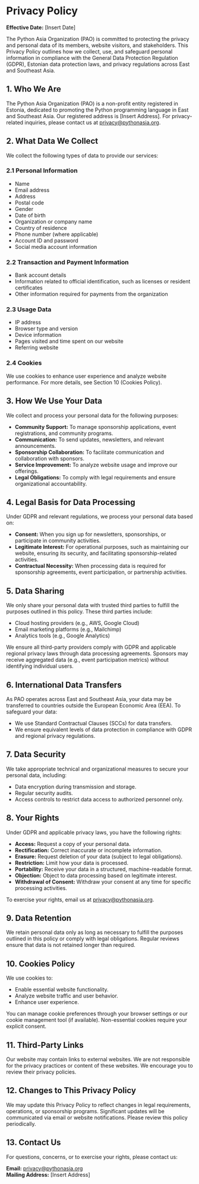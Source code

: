 # Privacy Policy

**Effective Date:** [Insert Date]

The Python Asia Organization (PAO) is committed to protecting the privacy and personal data of its members, website visitors, and stakeholders. This Privacy Policy outlines how we collect, use, and safeguard personal information in compliance with the General Data Protection Regulation (GDPR), Estonian data protection laws, and privacy regulations across East and Southeast Asia.

## 1. Who We Are

The Python Asia Organization (PAO) is a non-profit entity registered in Estonia, dedicated to promoting the Python programming language in East and Southeast Asia. Our registered address is [Insert Address]. For privacy-related inquiries, please contact us at [privacy@pythonasia.org](mailto:privacy@pythonasia.org).

## 2. What Data We Collect

We collect the following types of data to provide our services:

### 2.1 Personal Information

- Name
- Email address
- Address
- Postal code
- Gender
- Date of birth
- Organization or company name
- Country of residence
- Phone number (where applicable)
- Account ID and password
- Social media account information

### 2.2 Transaction and Payment Information

- Bank account details
- Information related to official identification, such as licenses or resident certificates
- Other information required for payments from the organization

### 2.3 Usage Data

- IP address
- Browser type and version
- Device information
- Pages visited and time spent on our website
- Referring website

### 2.4 Cookies

We use cookies to enhance user experience and analyze website performance. For more details, see Section 10 (Cookies Policy).

## 3. How We Use Your Data

We collect and process your personal data for the following purposes:

- **Community Support:** To manage sponsorship applications, event registrations, and community programs.
- **Communication:** To send updates, newsletters, and relevant announcements.
- **Sponsorship Collaboration:** To facilitate communication and collaboration with sponsors.
- **Service Improvement:** To analyze website usage and improve our offerings.
- **Legal Obligations:** To comply with legal requirements and ensure organizational accountability.

## 4. Legal Basis for Data Processing

Under GDPR and relevant regulations, we process your personal data based on:

- **Consent:** When you sign up for newsletters, sponsorships, or participate in community activities.
- **Legitimate Interest:** For operational purposes, such as maintaining our website, ensuring its security, and facilitating sponsorship-related activities.
- **Contractual Necessity:** When processing data is required for sponsorship agreements, event participation, or partnership activities.

## 5. Data Sharing

We only share your personal data with trusted third parties to fulfill the purposes outlined in this policy. These third parties include:

- Cloud hosting providers (e.g., AWS, Google Cloud)
- Email marketing platforms (e.g., Mailchimp)
- Analytics tools (e.g., Google Analytics)

We ensure all third-party providers comply with GDPR and applicable regional privacy laws through data processing agreements. Sponsors may receive aggregated data (e.g., event participation metrics) without identifying individual users.

## 6. International Data Transfers

As PAO operates across East and Southeast Asia, your data may be transferred to countries outside the European Economic Area (EEA). To safeguard your data:

- We use Standard Contractual Clauses (SCCs) for data transfers.
- We ensure equivalent levels of data protection in compliance with GDPR and regional privacy regulations.

## 7. Data Security

We take appropriate technical and organizational measures to secure your personal data, including:

- Data encryption during transmission and storage.
- Regular security audits.
- Access controls to restrict data access to authorized personnel only.

## 8. Your Rights

Under GDPR and applicable privacy laws, you have the following rights:

- **Access:** Request a copy of your personal data.
- **Rectification:** Correct inaccurate or incomplete information.
- **Erasure:** Request deletion of your data (subject to legal obligations).
- **Restriction:** Limit how your data is processed.
- **Portability:** Receive your data in a structured, machine-readable format.
- **Objection:** Object to data processing based on legitimate interest.
- **Withdrawal of Consent:** Withdraw your consent at any time for specific processing activities.

To exercise your rights, email us at [privacy@pythonasia.org](mailto:privacy@pythonasia.org).

## 9. Data Retention

We retain personal data only as long as necessary to fulfill the purposes outlined in this policy or comply with legal obligations. Regular reviews ensure that data is not retained longer than required.

## 10. Cookies Policy

We use cookies to:

- Enable essential website functionality.
- Analyze website traffic and user behavior.
- Enhance user experience.

You can manage cookie preferences through your browser settings or our cookie management tool (if available). Non-essential cookies require your explicit consent.

## 11. Third-Party Links

Our website may contain links to external websites. We are not responsible for the privacy practices or content of these websites. We encourage you to review their privacy policies.

## 12. Changes to This Privacy Policy

We may update this Privacy Policy to reflect changes in legal requirements, operations, or sponsorship programs. Significant updates will be communicated via email or website notifications. Please review this policy periodically.

## 13. Contact Us

For questions, concerns, or to exercise your rights, please contact us:

**Email:** [privacy@pythonasia.org](mailto:privacy@pythonasia.org)  
**Mailing Address:** [Insert Address]

